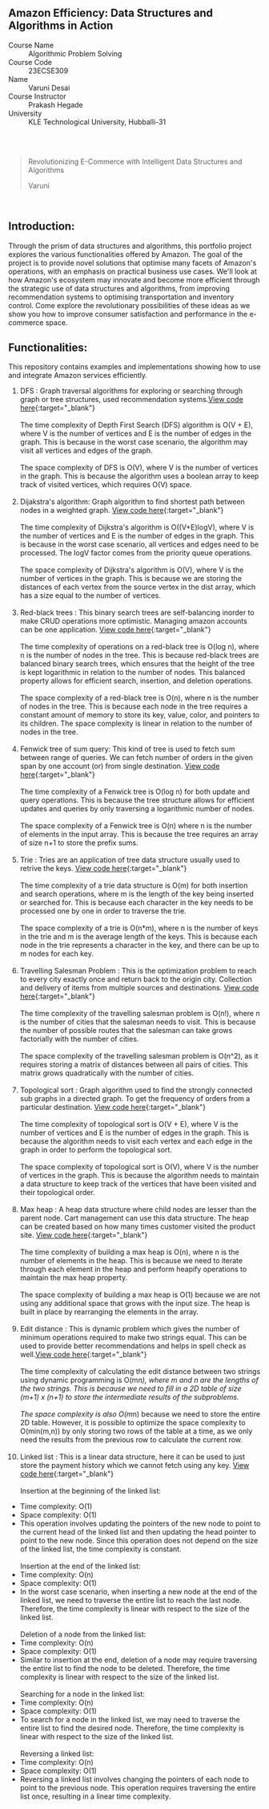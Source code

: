 ## Amazon Efficiency: Data Structures and Algorithms in Action
<dl>
<dt>Course Name</dt>
<dd>Algorithmic Problem Solving</dd>
<dt>Course Code</dt>
<dd>23ECSE309</dd>
<dt>Name</dt>
<dd>Varuni Desai </dd>
<dt>Course Instructor</dt>
<dd>Prakash Hegade</dd>
<dt>University</dt>
<dd>KLE Technological University, Hubballi-31</dd>
</dl>

<br><br>
> Revolutionizing E-Commerce with Intelligent Data Structures and Algorithms
>
> Varuni

<br>
   
## Introduction:
Through the prism of data structures and algorithms, this portfolio project explores the various functionalities offered by Amazon. The goal of the project is to provide novel solutions that optimise many facets of Amazon's operations, with an emphasis on practical business use cases. We'll look at how Amazon's ecosystem may innovate and become more efficient through the strategic use of data structures and algorithms, from improving recommendation systems to optimising transportation and inventory control. Come explore the revolutionary possibilities of these ideas as we show you how to improve consumer satisfaction and performance in the e-commerce space.

## Functionalities:
This repository contains examples and implementations showing how to use and integrate Amazon services efficiently.


1. DFS : Graph traversal algorithms for exploring or searching through graph or tree structures, used recommendation systems.[View code here]( https://github.com/Varuni387/Amazon.github.io/blob/main/Codes/dfs.cpp){:target="_blank"}<br><br>
The time complexity of Depth First Search (DFS) algorithm is O(V + E), where V is the number of vertices and E is the number of edges in the graph. This is because in the worst case scenario, the algorithm may visit all vertices and edges of the graph.
<br><br>
The space complexity of DFS is O(V), where V is the number of vertices in the graph. This is because the algorithm uses a boolean array to keep track of visited vertices, which requires O(V) space.<br><br>
3. Dijakstra's algorithm: Graph algorithm to find shortest path between nodes in a weighted graph. [View code here]( https://github.com/Varuni387/Amazon.github.io/blob/main/Codes/dijakstra.cpp){:target="_blank"}<br><br>
The time complexity of Dijkstra's algorithm is O((V+E)logV), where V is the number of vertices and E is the number of edges in the graph. This is because in the worst case scenario, all vertices and edges need to be processed. The logV factor comes from the priority queue operations.
<br><br>
The space complexity of Dijkstra's algorithm is O(V), where V is the number of vertices in the graph. This is because we are storing the distances of each vertex from the source vertex in the dist array, which has a size equal to the number of vertices.<br><br>
3. Red-black trees : This binary search trees are self-balancing inorder to make CRUD operations more optimistic. Managing amazon accounts can be one application. [View code here]( https://github.com/Varuni387/Amazon.github.io/blob/main/Codes/redBlack.cpp){:target="_blank"}<br><br>
The time complexity of operations on a red-black tree is O(log n), where n is the number of nodes in the tree. This is because red-black trees are balanced binary search trees, which ensures that the height of the tree is kept logarithmic in relation to the number of nodes. This balanced property allows for efficient search, insertion, and deletion operations.
<br><br>
The space complexity of a red-black tree is O(n), where n is the number of nodes in the tree. This is because each node in the tree requires a constant amount of memory to store its key, value, color, and pointers to its children. The space complexity is linear in relation to the number of nodes in the tree.<br><br>
4. Fenwick tree of sum query: This kind of tree is used to fetch sum between range of queries. We can fetch number of orders in the given span by one account (or) from single destination. [View code here]( https://github.com/Varuni387/Amazon.github.io/blob/main/Codes/fenwick.cpp){:target="_blank"}<br><br>
The time complexity of a Fenwick tree is O(log n) for both update and query operations. This is because the tree structure allows for efficient updates and queries by only traversing a logarithmic number of nodes.
<br><br>
The space complexity of a Fenwick tree is O(n) where n is the number of elements in the input array. This is because the tree requires an array of size n+1 to store the prefix sums.<br><br>
5. Trie : Tries are an application of tree data structure usually used to retrive the keys. [View code here]( https://github.com/Varuni387/Amazon.github.io/blob/main/Codes/trie.cpp){:target="_blank"}<br><br>
The time complexity of a trie data structure is O(m) for both insertion and search operations, where m is the length of the key being inserted or searched for. This is because each character in the key needs to be processed one by one in order to traverse the trie.
<br><br>
The space complexity of a trie is O(n*m), where n is the number of keys in the trie and m is the average length of the keys. This is because each node in the trie represents a character in the key, and there can be up to m nodes for each key.<br><br>
6. Travelling Salesman Problem : This is the optimization problem to reach to every city exactly once and return back to the origin city. Collection and delivery of items from multiple sources and destinations. [View code here]( https://github.com/Varuni387/Amazon.github.io/blob/main/Codes/travellingSP.cpp){:target="_blank"}<br><br>
The time complexity of the travelling salesman problem is O(n!), where n is the number of cities that the salesman needs to visit. This is because the number of possible routes that the salesman can take grows factorially with the number of cities. 
<br><br>
The space complexity of the travelling salesman problem is O(n^2), as it requires storing a matrix of distances between all pairs of cities. This matrix grows quadratically with the number of cities. <br><br>
7. Topological sort : Graph algorithm used to find the strongly connected sub graphs in a directed graph. To get the frequency of orders from a particular destination. [View code here]( https://github.com/Varuni387/Amazon.github.io/blob/main/Codes/topologicalSorting.cpp){:target="_blank"}<br><br>
The time complexity of topological sort is O(V + E), where V is the number of vertices and E is the number of edges in the graph. This is because the algorithm needs to visit each vertex and each edge in the graph in order to perform the topological sort.
<br><br>
The space complexity of topological sort is O(V), where V is the number of vertices in the graph. This is because the algorithm needs to maintain a data structure to keep track of the vertices that have been visited and their topological order.<br><br>
8. Max heap : A heap data structure where child nodes are lesser than the parent node. Cart management can use this data structure. The heap can be created based on how many times customer visited the product site. [View code here]( https://github.com/Varuni387/Amazon.github.io/blob/main/Codes/maxHeap.cpp){:target="_blank"}<br><br>
The time complexity of building a max heap is O(n), where n is the number of elements in the heap. This is because we need to iterate through each element in the heap and perform heapify operations to maintain the max heap property.
<br><br>
The space complexity of building a max heap is O(1) because we are not using any additional space that grows with the input size. The heap is built in place by rearranging the elements in the array.<br><br>
9. Edit distance : This is dynamic problem which gives the number of minimum operations required to make two strings equal. This can be used to provide better recommendations and helps in spell check as well.[View code here]( https://github.com/Varuni387/Amazon.github.io/blob/main/Codes/editDistance.cpp){:target="_blank"}<br><br>
The time complexity of calculating the edit distance between two strings using dynamic programming is O(m*n), where m and n are the lengths of the two strings. This is because we need to fill in a 2D table of size (m+1) x (n+1) to store the intermediate results of the subproblems.
<br><br>
The space complexity is also O(m*n) because we need to store the entire 2D table. However, it is possible to optimize the space complexity to O(min(m,n)) by only storing two rows of the table at a time, as we only need the results from the previous row to calculate the current row.<br><br>
10. Linked list : This is a linear data structure, here it can be used to just store the payment history which we cannot fetch using any key. [View code here]( https://github.com/Varuni387/Amazon.github.io/blob/main/Codes/addAtEnd.cpp){:target="_blank"}<br><br>
Insertion at the beginning of the linked list:
   - Time complexity: O(1)
   - Space complexity: O(1)
   - This operation involves updating the pointers of the new node to point to the current head of the linked list and then updating the head pointer to point to the new node. Since this operation does not depend on the size of the linked list, the time complexity is constant.
<br><br>
Insertion at the end of the linked list:
   - Time complexity: O(n)
   - Space complexity: O(1)
   - In the worst case scenario, when inserting a new node at the end of the linked list, we need to traverse the entire list to reach the last node. Therefore, the time complexity is linear with respect to the size of the linked list.
<br><br>
Deletion of a node from the linked list:
   - Time complexity: O(n)
   - Space complexity: O(1)
   - Similar to insertion at the end, deletion of a node may require traversing the entire list to find the node to be deleted. Therefore, the time complexity is linear with respect to the size of the linked list.
<br><br>
Searching for a node in the linked list:
   - Time complexity: O(n)
   - Space complexity: O(1)
   - To search for a node in the linked list, we may need to traverse the entire list to find the desired node. Therefore, the time complexity is linear with respect to the size of the linked list.
<br><br>
Reversing a linked list:
   - Time complexity: O(n)
   - Space complexity: O(1)
   - Reversing a linked list involves changing the pointers of each node to point to the previous node. This operation requires traversing the entire list once, resulting in a linear time complexity.
<br><br>
